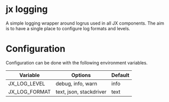 # jx logging

A simple logging wrapper around logrus used in all JX components.  The aim is to have a single place to configure log formats and levels.

# Configuration

Configuration can be done with the following environment variables.

| Variable      | Options       | Default |
| ------------- | ------------- |---------|
| JX_LOG_LEVEL  | debug, info, warn | info |
| JX_LOG_FORMAT  | text, json, stackdriver | text |
